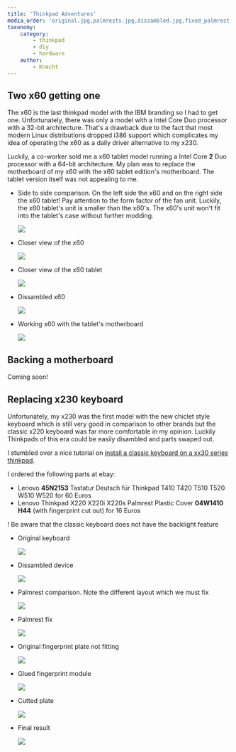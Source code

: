 ```yaml
---
title: 'Thinkpad Adventures'
media_order: 'original.jpg,palmrests.jpg,dissambled.jpg,fixed_palmrest.jpg,fingerprint-plate.jpg,glued.jpg,cutted.jpg,final.jpg,sidetoside.jpg,tablet.jpg,x60.jpg,dissambled-x60.jpg,workingx60.jpg'
taxonomy:
    category:
        - thinkpad
        - diy
        - hardware
    author:
        - Knecht
---
```


## Two x60 getting one

The x60 is the last thinkpad model with the IBM branding so I had to get one. Unfortunately, there was only a model with a Intel Core Duo processor with a 32-bit architecture. That's a drawback due to the fact that most modern Linux distributions dropped i386 support which complicates my idea of operating the x60 as a daily driver alternative to my x230.

Luckily, a co-worker sold me a x60 tablet model running a Intel Core **2** Duo processor with a 64-bit architecture. My plan was to replace the motherboard of my x60 with the x60 tablet edition's motherboard. The tablet version itself was not appealing to me.

- Side to side comparison. On the left side the x60 and on the right side the x60 tablet! Pay attention to the form factor of the fan unit. Luckily, the x60 tablet's unit is smaller than the x60's. The x60's unit won't fit into the tablet's case without further modding.

	![](sidetoside.jpg?link&cropResize=300,300)

- Closer view of the x60

	![](x60.jpg?link&cropResize=300,300)

- Closer view of the x60 tablet

	![](tablet.jpg?link&cropResize=300,300)

- Dissambled x60

	![](dissambled-x60.jpg?link&cropResize=300,300)

- Working x60 with the tablet's motherboard

	![](workingx60.jpg?link&cropResize=300,300)


## Backing a motherboard
Coming soon!

## Replacing x230 keyboard

Unfortunately, my x230 was the first model with the new chiclet style keyboard which is still very good in comparison to other brands but the classic x220 keyboard was far more comfortable in my opinion. Luckily Thinkpads of this era could be easily disambled and parts swaped out.

I stumbled over a nice tutorial on [install a classic keyboard on a xx30 series thinkpad](http://www.thinkwiki.org/wiki/Install_Classic_Keyboard_on_xx30_Series_ThinkPads).

I ordered the following parts at ebay:
-  Lenovo **45N2153** Tastatur Deutsch für Thinkpad T410 T420 T510 T520 W510 W520 for 60 Euros
-  Lenovo Thinkpad X220 X220i X220s Palmrest Plastic Cover **04W1410 H44** (with fingerprint cut out) for 16 Euros

! Be aware that the classic keyboard does not have the backlight feature

- Original keyboard

	![](original.jpg?link&cropResize=300,300)

-  Dissambled device

	![](dissambled.jpg?link&cropResize=300,300)

- Palmrest comparison. Note the different layout which we must fix

	![](palmrests.jpg?link&cropResize=300,300)

- Palmrest fix

	![](fixed_palmrest.jpg?link&cropResize=300,300)

- Original fingerprint plate not fitting

	![](fingerprint-plate.jpg?link&cropResize=300,300)

- Glued fingerprint module

	![](glued.jpg?link&cropResize=300,300)

- Cutted plate

	![](cutted.jpg?link&cropResize=300,300)

- Final result

	![](final.jpg?link&cropResize=300,300)